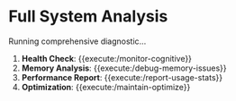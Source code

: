 # Full System Analysis
Running comprehensive diagnostic...

1. **Health Check**: {{execute:/monitor-cognitive}}
2. **Memory Analysis**: {{execute:/debug-memory-issues}}
3. **Performance Report**: {{execute:/report-usage-stats}}
4. **Optimization**: {{execute:/maintain-optimize}}
